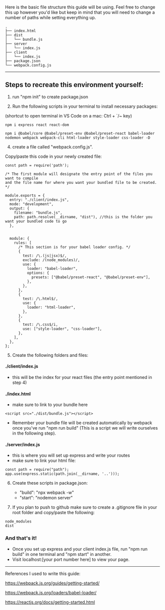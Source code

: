 Here is the basic file structure this guide will be using. Feel free to change this up however you'd like but keep in mind that you will need to change a number of paths while setting everything up.

```
.
├── index.html
├── dist
│   └── bundle.js
├── server
│   └── index.js
├── client
│   └── index.js
├── package.json
└── webpack.config.js
```

---------------------------------------------------------------------------------------------------------------------


## Steps to recreate this environment yourself:

1) run "npm init" to create package.json

2) Run the following scripts in your terminal to install necessary packages:

(shortcut to open terminal in VS Code on a mac: Ctrl + `/~ key)
```
npm i express react react-dom
```

```
npm i @babel/core @babel/preset-env @babel/preset-react babel-loader nodemon webpack webpack-cli html-loader style-loader css-loader -D
```

4) create a file called "webpack.config.js". 

Copy/paste this code in your newly created file:

```
const path = require('path');
    
/* The first module will designate the entry point of the files you want to compile 
and the file name for where you want your bundled file to be created. */

module.exports = {
  entry: "./client/index.js",
  mode: "development",
  output: {
    filename: "bundle.js",
    path: path.resolve(__dirname, "dist"), //this is the folder you want your bundled code to go
  },


  module: {
    rules: [
      /* This section is for your babel loader config. */
      {
        test: /\.(js|jsx)$/,
        exclude: /(node_modules)/,
        use: {
          loader: "babel-loader",
          options: {
            presets: ["@babel/preset-react", "@babel/preset-env"],
          },
        },
      },
      {
        test: /\.html$/,
        use: {
          loader: "html-loader",
        },
      },
      {
        test: /\.css$/i,
        use: ["style-loader", "css-loader"],
      },
    ],
  },
};

```

5) Create the following folders and files:

#### ./client/index.js
- this will be the index for your react files (the entry point mentioned in step 4)

#### ./index.html
- make sure to link to your bundle here
```
<script src="./dist/bundle.js"></script>
```
- Remember your bundle file will be created automatically by webpack once you've run "npm run build" (This is a script we will write ourselves in the following step).

#### ./server/index.js
- this is where you will set up express and write your routes
- make sure to link your html file: 
```
const path = require("path");
app.use(express.static(path.join(__dirname, '..')));
```


6) Create these scripts in package.json:

     - "build": "npx webpack -w"
     - "start": "nodemon server"

7) If you plan to push to github make sure to create a .gitignore file in your root folder and copy/paste the following:

```
node_modules
dist
```

### And that's it! 

- Once you set up express and your client index.js file, run "npm run build" in one terminal and "npm start" in another. 
- Visit localhost:[your port number here] to view your page.

-----------------------------------------------------------------------------------------------------------------------------------------------

References I used to write this guide:

https://webpack.js.org/guides/getting-started/

https://webpack.js.org/loaders/babel-loader/

https://reactjs.org/docs/getting-started.html
